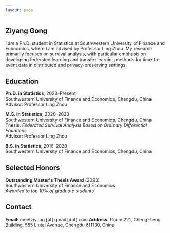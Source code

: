 ```yaml
---
layout: page
---
```


## Ziyang Gong

I am a Ph.D. student in Statistics at Southwestern University of Finance and Economics, where I am advised by Professor Ling Zhou. My research primarily focuses on survival analysis, with particular emphasis on developing federated learning and transfer learning methods for time-to-event data in distributed and privacy-preserving settings.

## Education

**Ph.D. in Statistics**, 2023–Present<br>
Southwestern University of Finance and Economics, Chengdu, China<br>
Advisor: Professor Ling Zhou

**M.S. in Statistics**, 2020–2023<br>
Southwestern University of Finance and Economics, Chengdu, China<br>
Thesis: *Federated Survival Analysis Based on Ordinary Differential Equations*<br>
Advisor: Professor Ling Zhou

**B.S. in Statistics**, 2016–2020<br>
Southwestern University of Finance and Economics, Chengdu, China

## Selected Honors

**Outstanding Master's Thesis Award** (2023)<br>
Southwestern University of Finance and Economics<br>
*Awarded to top 10% of graduate students*

## Contact

**Email:** meetziyang [at] gmail [dot] com
**Address:** Room 221, Chengzheng Building, 555 Liutai Avenue, Chengdu 611130, China
